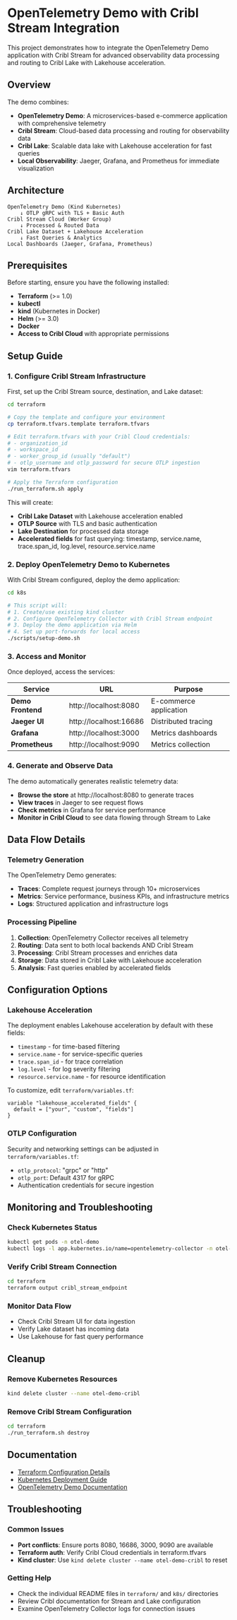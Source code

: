 # OpenTelemetry Demo with Cribl Stream Integration

This project demonstrates how to integrate the OpenTelemetry Demo application with Cribl Stream for advanced observability data processing and routing to Cribl Lake with Lakehouse acceleration.

## Overview

The demo combines:
- **OpenTelemetry Demo**: A microservices-based e-commerce application with comprehensive telemetry
- **Cribl Stream**: Cloud-based data processing and routing for observability data
- **Cribl Lake**: Scalable data lake with Lakehouse acceleration for fast queries
- **Local Observability**: Jaeger, Grafana, and Prometheus for immediate visualization

## Architecture

```
OpenTelemetry Demo (Kind Kubernetes) 
    ↓ OTLP gRPC with TLS + Basic Auth
Cribl Stream Cloud (Worker Group)
    ↓ Processed & Routed Data
Cribl Lake Dataset + Lakehouse Acceleration
    ↓ Fast Queries & Analytics
Local Dashboards (Jaeger, Grafana, Prometheus)
```

## Prerequisites

Before starting, ensure you have the following installed:
- **Terraform** (>= 1.0)
- **kubectl** 
- **kind** (Kubernetes in Docker)
- **Helm** (>= 3.0)
- **Docker**
- **Access to Cribl Cloud** with appropriate permissions

## Setup Guide

### 1. Configure Cribl Stream Infrastructure

First, set up the Cribl Stream source, destination, and Lake dataset:

```bash
cd terraform

# Copy the template and configure your environment
cp terraform.tfvars.template terraform.tfvars

# Edit terraform.tfvars with your Cribl Cloud credentials:
# - organization_id
# - workspace_id  
# - worker_group_id (usually "default")
# - otlp_username and otlp_password for secure OTLP ingestion
vim terraform.tfvars

# Apply the Terraform configuration
./run_terraform.sh apply
```

This will create:
- **Cribl Lake Dataset** with Lakehouse acceleration enabled
- **OTLP Source** with TLS and basic authentication
- **Lake Destination** for processed data storage
- **Accelerated fields** for fast querying: timestamp, service.name, trace.span_id, log.level, resource.service.name

### 2. Deploy OpenTelemetry Demo to Kubernetes

With Cribl Stream configured, deploy the demo application:

```bash
cd k8s

# This script will:
# 1. Create/use existing kind cluster
# 2. Configure OpenTelemetry Collector with Cribl Stream endpoint
# 3. Deploy the demo application via Helm
# 4. Set up port-forwards for local access
./scripts/setup-demo.sh
```

### 3. Access and Monitor

Once deployed, access the services:

| Service | URL | Purpose |
|---------|-----|---------|
| **Demo Frontend** | http://localhost:8080 | E-commerce application |
| **Jaeger UI** | http://localhost:16686 | Distributed tracing |
| **Grafana** | http://localhost:3000 | Metrics dashboards |
| **Prometheus** | http://localhost:9090 | Metrics collection |

### 4. Generate and Observe Data

The demo automatically generates realistic telemetry data:
- **Browse the store** at http://localhost:8080 to generate traces
- **View traces** in Jaeger to see request flows
- **Check metrics** in Grafana for service performance
- **Monitor in Cribl Cloud** to see data flowing through Stream to Lake

## Data Flow Details

### Telemetry Generation
The OpenTelemetry Demo generates:
- **Traces**: Complete request journeys through 10+ microservices
- **Metrics**: Service performance, business KPIs, and infrastructure metrics  
- **Logs**: Structured application and infrastructure logs

### Processing Pipeline
1. **Collection**: OpenTelemetry Collector receives all telemetry
2. **Routing**: Data sent to both local backends AND Cribl Stream
3. **Processing**: Cribl Stream processes and enriches data
4. **Storage**: Data stored in Cribl Lake with Lakehouse acceleration
5. **Analysis**: Fast queries enabled by accelerated fields

## Configuration Options

### Lakehouse Acceleration
The deployment enables Lakehouse acceleration by default with these fields:
- `timestamp` - for time-based filtering
- `service.name` - for service-specific queries
- `trace.span_id` - for trace correlation
- `log.level` - for log severity filtering  
- `resource.service.name` - for resource identification

To customize, edit `terraform/variables.tf`:
```hcl
variable "lakehouse_accelerated_fields" {
  default = ["your", "custom", "fields"]
}
```

### OTLP Configuration
Security and networking settings can be adjusted in `terraform/variables.tf`:
- `otlp_protocol`: "grpc" or "http"
- `otlp_port`: Default 4317 for gRPC
- Authentication credentials for secure ingestion

## Monitoring and Troubleshooting

### Check Kubernetes Status
```bash
kubectl get pods -n otel-demo
kubectl logs -l app.kubernetes.io/name=opentelemetry-collector -n otel-demo
```

### Verify Cribl Stream Connection
```bash
cd terraform
terraform output cribl_stream_endpoint
```

### Monitor Data Flow
- Check Cribl Stream UI for data ingestion
- Verify Lake dataset has incoming data
- Use Lakehouse for fast query performance

## Cleanup

### Remove Kubernetes Resources
```bash
kind delete cluster --name otel-demo-cribl
```

### Remove Cribl Stream Configuration
```bash
cd terraform
./run_terraform.sh destroy
```

## Documentation

- [Terraform Configuration Details](terraform/README.md)
- [Kubernetes Deployment Guide](k8s/README.md)  
- [OpenTelemetry Demo Documentation](opentelemetry-demo/README.md)

## Troubleshooting

### Common Issues
- **Port conflicts**: Ensure ports 8080, 16686, 3000, 9090 are available
- **Terraform auth**: Verify Cribl Cloud credentials in terraform.tfvars
- **Kind cluster**: Use `kind delete cluster --name otel-demo-cribl` to reset

### Getting Help
- Check the individual README files in `terraform/` and `k8s/` directories
- Review Cribl documentation for Stream and Lake configuration
- Examine OpenTelemetry Collector logs for connection issues